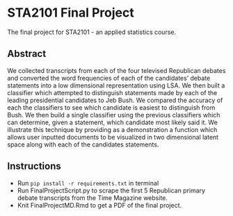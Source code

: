 # STA2101 Final Project
The final project for STA2101 - an applied statistics course.

## Abstract
We collected transcripts from each of the four televised Republican debates and converted
the word frequencies of each of the candidates’ debate statements into a low dimensional
representation using LSA. We then built a classifier which attempted to distinguish
statements made by each of the leading presidential candidates to Jeb Bush. We compared
the accuracy of each the classifiers to see which candidate is easiest to distinguish from
Bush. We then build a single classifier using the previous classifiers which can determine,
given a statement, which candidate most likely said it. We illustrate this technique by
providing as a demonstration a function which allows user inputted documents to be
visualized in two dimensional latent space along with each of the candidates statements.

## Instructions
* Run ```pip install -r requirements.txt``` in terminal
* Run FinalProjectScript.py to scrape the first 5 Republican primary debate transcripts from the Time Magazine website.
* Knit FinalProjectMD.Rmd to get a PDF of the final project.

